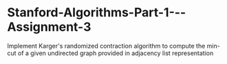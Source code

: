 # Stanford-Algorithms-Part-1---Assignment-3
Implement Karger's randomized contraction algorithm to compute the min-cut of a given undirected graph provided in adjacency list representation
